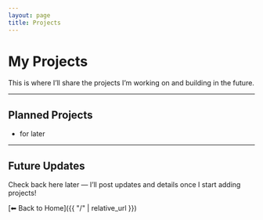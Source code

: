 ```yaml
---
layout: page
title: Projects
---
```


<link rel="stylesheet" href="/assets/css/custom-pages.css">

<div class="projects-page">

# My Projects

This is where I’ll share the projects I’m working on and building in the future.

---

## Planned Projects
- for later  

---

## Future Updates
Check back here later — I’ll post updates and details once I start adding projects!

[⬅ Back to Home]({{ "/" | relative_url }})

</div>

